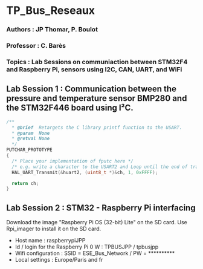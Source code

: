 # TP_Bus_Reseaux #
### Authors : JP Thomar, P. Boulot
### Professor : C. Barès 
### Topics : Lab Sessions on communiaction between STM32F4 and Raspberry Pi, sensors using I2C, CAN, UART, and WiFi 

##  Lab Session 1 : Communication between the pressure and temperature sensor BMP280 and the STM32F446 board using I²C. 

```C
/**
  * @brief  Retargets the C library printf function to the USART.
  * @param  None
  * @retval None
  */
PUTCHAR_PROTOTYPE
{
  /* Place your implementation of fputc here */
  /* e.g. write a character to the USART2 and Loop until the end of transmission */
  HAL_UART_Transmit(&huart2, (uint8_t *)&ch, 1, 0xFFFF);

  return ch;
}
```
## Lab Session 2 : STM32 - Raspberry Pi interfacing

Download the image "Raspberry Pi OS (32-bit) Lite" on the SD card. Use Rpi_imager to install it on the SD card.
- Host name : raspberrypiJPP
- Id / login for the Raspberry Pi 0 W : TPBUSJPP / tpbusjpp
- Wifi configuration : SSID = ESE_Bus_Network / PW = **********
- Local settings : Europe/Paris and fr
